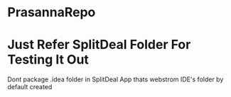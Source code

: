 PrasannaRepo
============
Just Refer SplitDeal Folder For Testing It Out
============
Dont package .idea folder in SplitDeal App thats webstrom IDE's folder by default created
